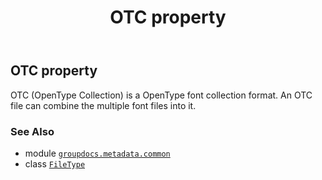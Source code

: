 ﻿---
title: OTC property
second_title: GroupDocs.Metadata for Python via .NET API References
description: 
type: docs
url: /python-net/groupdocs.metadata.common/filetype/otc/
is_root: false
weight: 640
---

## OTC property


OTC (OpenType Collection) is a OpenType font collection format.
An OTC file can combine the multiple font files into it.

### See Also
* module [`groupdocs.metadata.common`](../../)
* class [`FileType`](/metadata/python-net/groupdocs.metadata.common/filetype)
